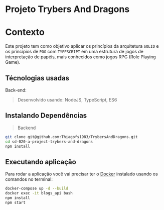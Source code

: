 # Projeto Trybers And Dragons

# Contexto
Este projeto tem como objetivo aplicar os princípios da arquitetura `SOLID` e os princípios de `POO` com `TYPESCRIPT` em uma estrutura de jogos de interpretação de papéis, mais conhecidos como jogos RPG (Role Playing Game).

## Técnologias usadas

Back-end:
> Desenvolvido usando: NodeJS, TypeScript, ES6


## Instalando Dependências

> Backend
```bash
git clone git@github.com:Thiagofs1983/TrybersAndDragons.git
cd sd-020-a-project-trybers-and-dragons 
npm install
``` 
## Executando aplicação

Para rodar a aplicação você vai precisar ter o [Docker](https://docs.docker.com/engine/install/ubuntu/) instalado usando os comandos no terminal:
```bash
docker-compose up -d --build
docker exec -it blogs_api bash
npm install
npm start
```
